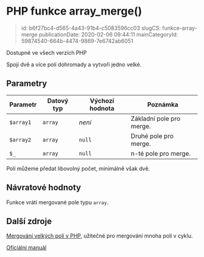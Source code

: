 PHP funkce array_merge()
================================

> id: b6f27bc4-d565-4a43-91b4-c5083596cc03
> slugCS: funkce-array-merge
> publicationDate: 2020-02-06 09:44:11
> mainCategoryId: 59874540-664b-4474-9869-7e6742ab6051

Dostupné ve všech verzích PHP

Spojí dvě a více polí dohromady a vytvoří jedno velké.

Parametry
---------

| Parametr  | Datový typ | Výchozí hodnota | Poznámka |
|-----------|------------|-----------------|----------|
| `$array1` | `array`    |  *není*         | Základní pole pro merge. |
| `$array2` | `array`    | `null`          | Druhé pole pro merge. |
| `$_`      | `array`    | `null`          | n-té pole pro merge. |

Polí můžeme předat libovolný počet, minimálně však dvě.

Návratové hodnoty
----------------

Funkce vrátí mergované pole typu `array`.

Další zdroje
------------

<a href="/mergovani-velkeho-pole">Mergování velkých polí v PHP</a>, užitečné pro mergování mnoha polí v cyklu.

[Oficiální manuál](https://php.net/manual/en/function.array-merge.php)
